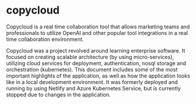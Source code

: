 # copycloud
Copycloud is a real time collaboration tool that allows marketing teams and professionals to utilize OpenAI and other popular tool integrations in a real time collaboration environment.

Copycloud was a project revolved around learning enterprise software. It focused on creating scalable architecture (by using micro-services), utilizing cloud services for deployment, authentication, nosql storage and orchestration (kubernetes). This document includes some of the most important highlights of the application, as well as how the application looks like in a local development environment. It was formerly deployed and running by using Netlify and Azure Kubernetes Service, but is currently stopped due to changes in the application.


